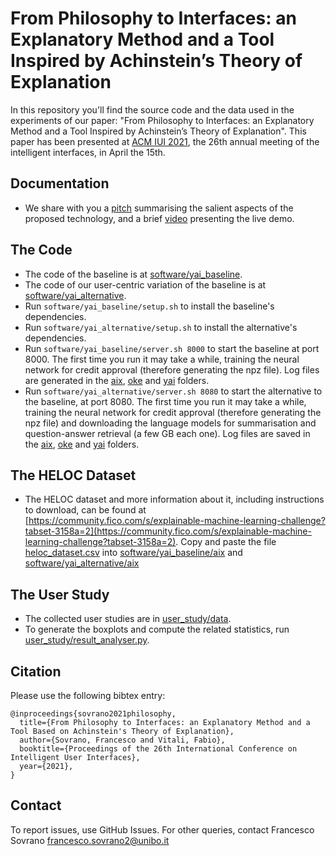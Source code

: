 # From Philosophy to Interfaces: an Explanatory Method and a Tool Inspired by Achinstein’s Theory of Explanation

In this repository you'll find the source code and the data used in the experiments of our paper: "From Philosophy to Interfaces: an Explanatory Method and a Tool Inspired by Achinstein’s Theory of Explanation".
This paper has been presented at [ACM IUI 2021](https://iui.acm.org/2021/), the 26th annual meeting of the intelligent interfaces, in April the 15th.

Documentation
-------
* We share with you a [pitch](documentation/pitch.pdf) summarising the salient aspects of the proposed technology, and a brief [video](documentation/demo-presentation.mkv) presenting the live demo.

The Code
-------
* The code of the baseline is at [software/yai_baseline](software/yai_baseline).
* The code of our user-centric variation of the baseline is at [software/yai_alternative](software/yai_alternative).
* Run `software/yai_baseline/setup.sh` to install the baseline's dependencies.
* Run `software/yai_alternative/setup.sh` to install the alternative's dependencies.
* Run `software/yai_baseline/server.sh 8000` to start the baseline at port 8000. The first time you run it may take a while, training the neural network for credit approval (therefore generating the npz file). Log files are generated in the [aix](software/yai_baseline/aix), [oke](software/yai_baseline/oke) and [yai](software/yai_baseline/yai) folders.
* Run `software/yai_alternative/server.sh 8080` to start the alternative to the baseline, at port 8080. The first time you run it may take a while, training the neural network for credit approval (therefore generating the npz file) and downloading the language models for summarisation and question-answer retrieval (a few GB each one). Log files are saved in the [aix](software/yai_alternative/aix), [oke](software/yai_alternative/oke) and [yai](software/yai_alternative/yai) folders.

The HELOC Dataset
-------
* The HELOC dataset and more information about it, including instructions to download, can be found at [https://community.fico.com/s/explainable-machine-learning-challenge?tabset-3158a=2](https://community.fico.com/s/explainable-machine-learning-challenge?tabset-3158a=2). Copy and paste the file [heloc_dataset.csv](https://github.com/explainX/explainx/blob/4f125c324c32d9ed475baa425fce650e16074d4d/datasets/heloc_dataset.csv) into [software/yai_baseline/aix](software/yai_baseline/aix) and [software/yai_alternative/aix](software/yai_alternative/aix)

The User Study
-------
* The collected user studies are in [user_study/data](user_study/data).
* To generate the boxplots and compute the related statistics, run [user_study/result_analyser.py](user_study/result_analyser.py).

Citation
-------

Please use the following bibtex entry:
```
@inproceedings{sovrano2021philosophy,
  title={From Philosophy to Interfaces: an Explanatory Method and a Tool Based on Achinstein's Theory of Explanation},
  author={Sovrano, Francesco and Vitali, Fabio},
  booktitle={Proceedings of the 26th International Conference on Intelligent User Interfaces},
  year={2021},
}
```

Contact
-------

To report issues, use GitHub Issues. For other queries, contact Francesco Sovrano <francesco.sovrano2@unibo.it>